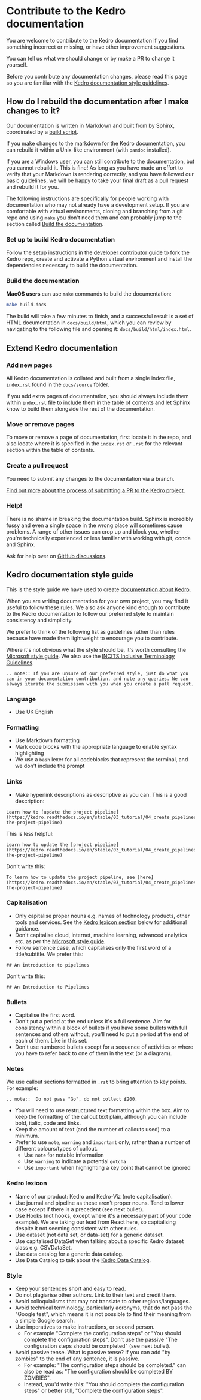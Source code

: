 # Contribute to the Kedro documentation

You are welcome to contribute to the Kedro documentation if you find something incorrect or missing, or have other improvement suggestions.

You can tell us what we should change or by make a PR to change it yourself.

Before you contribute any documentation changes, please read this page so you are familiar with the [Kedro documentation style guidelines](#kedro-documentation-style-guide).

## How do I rebuild the documentation after I make changes to it?

Our documentation is written in Markdown and built from by Sphinx, coordinated by a [build script](https://github.com/kedro-org/kedro/blob/main/docs/build-docs.sh).

If you make changes to the markdown for the Kedro documentation, you can rebuild it within a Unix-like environment (with `pandoc` installed).

If you are a Windows user, you can still contribute to the documentation, but you cannot rebuild it. This is fine! As long as you have made an effort to verify that your Markdown is rendering correctly, and you have followed our basic guidelines, we will be happy to take your final draft as a pull request and rebuild it for you.

The following instructions are specifically for people working with documentation who may not already have a development setup. If you are comfortable with virtual environments, cloning and branching from a git repo and using `make` you don't need them and can probably jump to the section called [Build the documentation](#build-the-documentation).

### Set up to build Kedro documentation

Follow the setup instructions in the [developer contributor guide](./02_developer_contributor_guidelines.md#before-you-start-development-set-up)
to fork the Kedro repo, create and activate a Python virtual environment and install the dependencies necessary to build the documentation.


### Build the documentation

**MacOS users** can use `make` commands to build the documentation:

```bash
make build-docs
```

The build will take a few minutes to finish, and a successful result is a set of HTML documentation in `docs/build/html`, which you can review by navigating to the following file and opening it: `docs/build/html/index.html`.


## Extend Kedro documentation

### Add new pages

All Kedro documentation is collated and built from a single index file, [`index.rst`](https://github.com/kedro-org/kedro/blob/main/docs/source/index.rst) found in the `docs/source` folder.

If you add extra pages of documentation, you should always include them within `index.rst` file to include them in the table of contents and let Sphinx know to build them alongside the rest of the documentation.

### Move or remove pages

To move or remove a page of documentation, first locate it in the repo, and also locate where it is specified in the `index.rst` or `.rst` for the relevant section within the table of contents.

### Create a pull request

You need to submit any changes to the documentation via a branch.

[Find out more about the process of submitting a PR to the Kedro project](./02_developer_contributor_guidelines.md).

### Help!

There is no shame in breaking the documentation build. Sphinx is incredibly fussy and even a single space in the wrong place will sometimes cause problems. A range of other issues can crop up and block you, whether you're technically experienced or less familiar with working with git, conda and Sphinx.

Ask for help over on [GitHub discussions](https://github.com/kedro-org/kedro/discussions).

## Kedro documentation style guide

This is the style guide we have used to create [documentation about Kedro](https://kedro.readthedocs.io/en/stable/).

When you are writing documentation for your own project, you may find it useful to follow these rules. We also ask anyone kind enough to contribute to the Kedro documentation to follow our preferred style to maintain consistency and simplicity.

We prefer to think of the following list as guidelines rather than rules because have made them lightweight to encourage you to contribute.

Where it's not obvious what the style should be, it's worth consulting the [Microsoft style guide](https://docs.microsoft.com/en-gb/style-guide/welcome/). We also use the [INCITS Inclusive Terminology Guidelines](https://standards.incits.org/apps/group_public/download.php/131246/eb-2021-00288-001-INCITS-Inclusive-Terminology-Guidelines.pdf).

```eval_rst
.. note:: If you are unsure of our preferred style, just do what you can in your documentation contribution, and note any queries. We can always iterate the submission with you when you create a pull request.
```

### Language
* Use UK English

### Formatting
* Use Markdown formatting
* Mark code blocks with the appropriate language to enable syntax highlighting
* We use a `bash` lexer for all codeblocks that represent the terminal, and we don't include the prompt

### Links
* Make hyperlink descriptions as descriptive as you can. This is a good description:

```text
Learn how to [update the project pipeline](https://kedro.readthedocs.io/en/stable/03_tutorial/04_create_pipelines.html#update-the-project-pipeline)
```

This is less helpful:

```text
Learn how to update the [project pipeline](https://kedro.readthedocs.io/en/stable/03_tutorial/04_create_pipelines.html#update-the-project-pipeline)
```

Don't write this:

```text
To learn how to update the project pipeline, see [here](https://kedro.readthedocs.io/en/stable/03_tutorial/04_create_pipelines.html#update-the-project-pipeline)
```

### Capitalisation
* Only capitalise proper nouns e.g. names of technology products, other tools and services. See the [Kedro lexicon section](#kedro-lexicon) below for additional guidance.
* Don't capitalise cloud, internet, machine learning, advanced analytics etc. as per the [Microsoft style guide](https://docs.microsoft.com/en-us/style-guide/a-z-word-list-term-collections/term-collections/accessibility-terms).
* Follow sentence case, which capitalises only the first word of a title/subtitle. We prefer this:

```text
## An introduction to pipelines
```

Don't write this:

```text
## An Introduction to Pipelines
```

### Bullets
* Capitalise the first word.
* Don't put a period at the end unless it's a full sentence. Aim for consistency within a block of bullets if you have some bullets with full sentences and others without, you'll need to put a period at the end of each of them. Like in this set.
* Don't use numbered bullets except for a sequence of activities or where you have to refer back to one of them in the text (or a diagram).

### Notes
We use callout sections formatted in `.rst` to bring attention to key points. For example:

```eval_rst
.. note::  Do not pass "Go", do not collect £200.
```

* You will need to use restructured text formatting within the box. Aim to keep the formatting of the callout text plain, although you can include bold, italic, code and links.
* Keep the amount of text (and the number of callouts used) to a minimum.
* Prefer to use `note`, `warning` and `important` only, rather than a number of different colours/types of callout.
    * Use `note` for notable information
    * Use `warning` to indicate a potential `gotcha`
    * Use `important` when highlighting a key point that cannot be ignored

### Kedro lexicon
* Name of our product: Kedro and Kedro-Viz (note capitalisation).
* Use journal and pipeline as these aren't proper nouns. Tend to lower case except if there is a precedent (see next bullet).
* Use Hooks (not hooks, except where it's a necessary part of your code example). We are taking our lead from React here, so capitalising despite it not seeming consistent with other rules.
* Use dataset (not data set, or data-set) for a generic dataset.
 * Use capitalised DataSet when talking about a specific Kedro dataset class e.g. CSVDataSet.
* Use data catalog for a generic data catalog.
 * Use Data Catalog to talk about the [Kedro Data Catalog](../05_data/01_data_catalog.md).

### Style
* Keep your sentences short and easy to read.
* Do not plagiarise other authors. Link to their text and credit them.
* Avoid colloquialisms that may not translate to other regions/languages.
* Avoid technical terminology, particularly acronyms, that do not pass the "Google test", which means it is not possible to find their meaning from a simple Google search.
* Use imperatives to make instructions, or second person.
  * For example "Complete the configuration steps" or "You should complete the configuration steps". Don't use the passive "The configuration steps should be completed" (see next bullet).
* Avoid passive tense. What is passive tense? If you can add "by zombies" to the end of any sentence, it is passive.
  * For example: "The configuration steps should be completed." can also be read as: "The configuration should be completed BY ZOMBIES".
  * Instead, you'd write this: "You should complete the configuration steps" or better still, "Complete the configuration steps".
